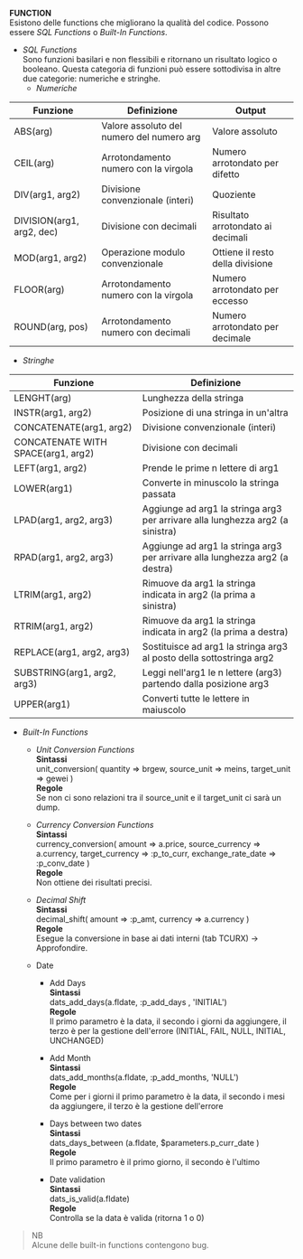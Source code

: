 <b>FUNCTION</b></br>
Esistono delle functions che migliorano la qualità del codice. Possono essere <i>SQL Functions</i> o <i>Built-In Functions</i>.

- <i>SQL Functions</i></br>
Sono funzioni basilari e non flessibili e ritornano un risultato logico o booleano. Questa categoria di funzioni può essere sottodivisa 
in altre due categorie: numeriche e stringhe.
  - <i>Numeriche</i>

| Funzione                  | Definizione                               | Output                            |
|---------------------------|-------------------------------------------|-----------------------------------|
| ABS(arg)                  | Valore assoluto del numero del numero arg | Valore assoluto                   |
| CEIL(arg)                 | Arrotondamento numero con la virgola      | Numero arrotondato per difetto    |
| DIV(arg1, arg2)           | Divisione convenzionale (interi)          | Quoziente                         |
| DIVISION(arg1, arg2, dec) | Divisione con decimali                    | Risultato arrotondato ai decimali |
| MOD(arg1, arg2)           | Operazione modulo convenzionale           | Ottiene il resto della divisione  | 
| FLOOR(arg)                | Arrotondamento numero con la virgola      | Numero arrotondato per eccesso    |
| ROUND(arg, pos)           | Arrotondamento numero con decimali        | Numero arrotondato per decimale   |

  - <i>Stringhe</i>
  
| Funzione                           | Definizione                                                                  |
|------------------------------------|------------------------------------------------------------------------------|
| LENGHT(arg)                        | Lunghezza della stringa                                                      | 
| INSTR(arg1, arg2)                  | Posizione di una stringa in un'altra                                         | 
| CONCATENATE(arg1, arg2)            | Divisione convenzionale (interi)                                             | 
| CONCATENATE WITH SPACE(arg1, arg2) | Divisione con decimali                                                       | 
| LEFT(arg1, arg2)                   | Prende le prime n lettere di arg1                                            |  
| LOWER(arg1)                        | Converte in minuscolo la stringa passata                                     |                       
| LPAD(arg1, arg2, arg3)             | Aggiunge ad arg1 la stringa arg3 per arrivare alla lunghezza arg2 (a sinistra)|
| RPAD(arg1, arg2, arg3)             | Aggiunge ad arg1 la stringa arg3 per arrivare alla lunghezza arg2 (a destra)  |
| LTRIM(arg1, arg2)                  | Rimuove da arg1 la stringa indicata in arg2 (la prima a sinistra)             |
| RTRIM(arg1, arg2)                  | Rimuove da arg1 la stringa indicata in arg2 (la prima a destra)               |
| REPLACE(arg1, arg2, arg3)          | Sostituisce ad arg1 la stringa arg3 al posto della sottostringa arg2          |
| SUBSTRING(arg1, arg2, arg3)        | Leggi nell'arg1 le n lettere (arg3) partendo dalla posizione arg3             |
| UPPER(arg1)                        | Converti tutte le lettere in maiuscolo                                        |
 
- <i>Built-In Functions</i></br>
  - <i>Unit Conversion Functions</i><br>
   <b>Sintassi</b></br>
    unit_conversion( quantity => brgew, 
                   source_unit => meins, 
                   target_unit => gewei 
                   )</br>
    <b>Regole</b></br>
    Se non ci sono relazioni tra il source_unit e il target_unit ci sarà un dump.</br>
    
  - <i>Currency Conversion Functions</i><br>
   <b>Sintassi</b></br>
    currency_conversion( amount => a.price, 
                   source_currency => a.currency, 
                   target_currency => :p_to_curr,
                   exchange_rate_date => :p_conv_date
                   )</br>
    <b>Regole</b></br>
    Non ottiene dei risultati precisi.</br>
    
  - <i>Decimal Shift</i><br>
   <b>Sintassi</b></br>
     decimal_shift( amount => :p_amt, currency => a.currency )</br>
    <b>Regole</b></br>
    Esegue la conversione in base ai dati interni (tab TCURX) -> Approfondire.</br>
    
   - Date
     - Add Days</br>
     <b>Sintassi</b></br>
     dats_add_days(a.fldate, :p_add_days  , 'INITIAL')</br>
    <b>Regole</b></br>
    Il primo parametro è la data, il secondo i giorni da aggiungere, il terzo è per la gestione dell'errore (INITIAL, FAIL, NULL, INITIAL, UNCHANGED)</br>
    
     - Add Month</br>
     <b>Sintassi</b></br>
     dats_add_months(a.fldate, :p_add_months, 'NULL')</br>
     <b>Regole</b></br>
     Come per i giorni il primo parametro è la data, il secondo i mesi da aggiungere, il terzo è la gestione dell'errore
     
     - Days between two dates</br>
     <b>Sintassi</b></br>
     dats_days_between (a.fldate, $parameters.p_curr_date )</br>
     <b>Regole</b></br>
     Il primo parametro è il primo giorno, il secondo è l'ultimo
     
     - Date validation</br>
     <b>Sintassi</b></br>
     dats_is_valid(a.fldate)</br>
     <b>Regole</b></br>
     Controlla se la data è valida (ritorna 1 o 0)
     
> NB<br>
Alcune delle built-in functions contengono bug.
